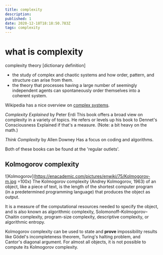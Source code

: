 ```yaml
---
title: complexity
description: 
published: 1
date: 2020-12-18T18:18:50.783Z
tags: complexity
---
```


# what is complexity

complexity theory [dictionary definition]
- the study of complex and chaotic systems and how order, pattern, and structure can arise from them.
- the theory that processes having a large number of seemingly independent agents can spontaneously order themselves into a coherent system.

Wikipedia has a nice overview on [complex systems](https://en.wikipedia.org/wiki/Complex_system).

_Complexity Explained_
by Peter Erdi
This book offers a broad view on complexity in a variety of topics. He refers or levels up his book to Dennet's Consciousness Explained if that's a measure. (Note: a bit heavy on the math.)

_Think Complexity_
by Allen Downey
Has a focus on coding and algorithms.

Both of these books can be found at the 'regular outlets'.

## Kolmogorov complexity
![Kolmogorov](https://enacademic.com/pictures/enwiki/75/Kolmogorov-m.jpg =100x)
The Kolmogorov complexity (Andrey Kolmogorov, 1963) of an object, like a piece of text, is the length of the shortest computer program (in a predetermined programming language) that produces the object as output.

It is a measure of the computational resources needed to specify the object, and is also known as algorithmic complexity, Solomonoff–Kolmogorov–Chaitin complexity, program-size complexity, descriptive complexity, or algorithmic entropy. 

Kolmogorov complexity can be used to state and **prove** impossibility results like Gödel's incompleteness theorem, Turing's halting problem, and Cantor's diagonal argument. For almost all objects, it is not possible to compute its Kolmogorov complexity.